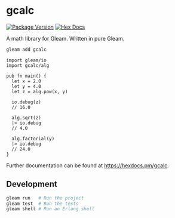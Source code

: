 # gcalc

[![Package Version](https://img.shields.io/hexpm/v/gcalc)](https://hex.pm/packages/gcalc)
[![Hex Docs](https://img.shields.io/badge/hex-docs-ffaff3)](https://hexdocs.pm/gcalc/)

A math library for Gleam. Written in pure Gleam.

```sh
gleam add gcalc
```
```gleam
import gleam/io
import gcalc/alg

pub fn main() {
  let x = 2.0
  let y = 4.0
  let z = alg.pow(x, y)

  io.debug(z)
  // 16.0

  alg.sqrt(z)
  |> io.debug
  // 4.0

  alg.factorial(y)
  |> io.debug
  // 24.0
}
```

Further documentation can be found at <https://hexdocs.pm/gcalc>.

## Development

```sh
gleam run   # Run the project
gleam test  # Run the tests
gleam shell # Run an Erlang shell
```
